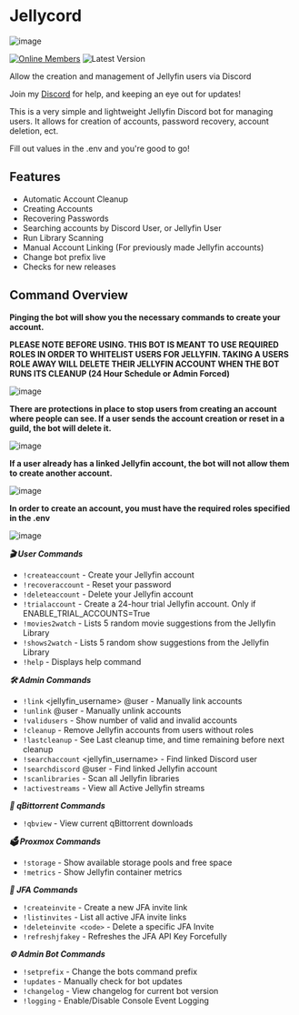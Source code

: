 # Jellycord

![image](https://cdn.pengucc.com/images/projects/jellycord/readme/BannerRound.png)

[![Online Members](https://img.shields.io/badge/dynamic/json?url=https%3A%2F%2Fdiscordapp.com%2Fapi%2Finvites%2FEdPJAhrDq8%3Fwith_counts%3Dtrue&query=approximate_presence_count&style=for-the-badge&logo=discord&logoColor=white&label=ONLINE%20MEMBERS&labelColor=grey&color=239eda)](https://discord.gg/EdPJAhrDq8)
![Latest Version](https://img.shields.io/badge/dynamic/json?url=https%3A%2F%2Fraw.githubusercontent.com%2FPenguCCN%2FJellycord%2Fmain%2Fversion.json&query=%24.version&style=for-the-badge&logo=python&logoColor=white&label=Latest%20Version%3A&color=239eda)

Allow the creation and management of Jellyfin users via Discord

Join my [Discord](https://discord.com/invite/zJMUNCPtPy) for help, and keeping an eye out for updates!

This is a very simple and lightweight Jellyfin Discord bot for managing users. It allows for creation of accounts, password recovery, account deletion, ect.

Fill out values in the .env and you're good to go!

## Features

- Automatic Account Cleanup
- Creating Accounts
- Recovering Passwords
- Searching accounts by Discord User, or Jellyfin User
- Run Library Scanning
- Manual Account Linking (For previously made Jellyfin accounts)
- Change bot prefix live
- Checks for new releases

## Command Overview

**Pinging the bot will show you the necessary commands to create your account.**

**PLEASE NOTE BEFORE USING. THIS BOT IS MEANT TO USE REQUIRED ROLES IN ORDER TO WHITELIST USERS FOR JELLYFIN. TAKING A USERS ROLE AWAY WILL DELETE THEIR JELLYFIN ACCOUNT WHEN THE BOT RUNS ITS CLEANUP (24 Hour Schedule or Admin Forced)**

![image](https://cdn.pengucc.com/images/projects/jellycord/readme/ping.png)

**There are protections in place to stop users from creating an account where people can see. If a user sends the account creation or reset in a guild, the bot will delete it.**

![image](https://cdn.pengucc.com/images/projects/jellycord/readme/account-deny.png)

**If a user already has a linked Jellyfin account, the bot will not allow them to create another account.**

![image](https://cdn.pengucc.com/images/projects/jellycord/readme/account-limit.png)

**In order to create an account, you must have the required roles specified in the .env**

![image](https://cdn.pengucc.com/images/projects/jellycord/readme/role-required.png)

***🎬 User Commands***

- `!createaccount` <username> <password> - Create your Jellyfin account
- `!recoveraccount` <username> <newpassword> - Reset your password
- `!deleteaccount` <username> - Delete your Jellyfin account
- `!trialaccount` <username> <password> - Create a 24-hour trial Jellyfin account. Only if ENABLE_TRIAL_ACCOUNTS=True
- `!movies2watch` - Lists 5 random movie suggestions from the Jellyfin Library
- `!shows2watch` - Lists 5 random show suggestions from the Jellyfin Library
- `!help` - Displays help command

***🛠️ Admin Commands***

- `!link` <jellyfin_username> @user - Manually link accounts
- `!unlink` @user - Manually unlink accounts
- `!validusers` - Show number of valid and invalid accounts
- `!cleanup` - Remove Jellyfin accounts from users without roles
- `!lastcleanup` - See Last cleanup time, and time remaining before next cleanup
- `!searchaccount` <jellyfin_username> - Find linked Discord user
- `!searchdiscord` @user - Find linked Jellyfin account
- `!scanlibraries` - Scan all Jellyfin libraries
- `!activestreams` - View all Active Jellyfin streams

***💾 qBittorrent Commands***

- `!qbview` - View current qBittorrent downloads

***🗳️ Proxmox Commands***

- `!storage` - Show available storage pools and free space
- `!metrics` - Show Jellyfin container metrics

***🔑 JFA Commands***

- `!createinvite` - Create a new JFA invite link
- `!listinvites` - List all active JFA invite links
- `!deleteinvite <code>` - Delete a specific JFA Invite
- `!refreshjfakey` - Refreshes the JFA API Key Forcefully

***⚙️ Admin Bot Commands***

- `!setprefix` - Change the bots command prefix
- `!updates` - Manually check for bot updates
- `!changelog` - View changelog for current bot version
- `!logging` - Enable/Disable Console Event Logging